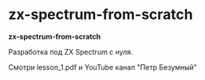 # zx-spectrum-from-scratch
**zx-spectrum-from-scratch**

Разработка под ZX Spectrum с нуля.

Смотри lesson_1.pdf и YouTube канал "Петр Безумный"
